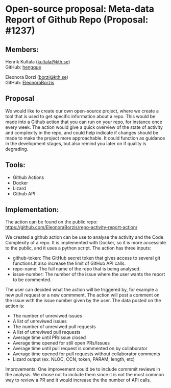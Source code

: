 
# Open-source proposal: Meta-data Report of Github Repo (Proposal: #1237)

## Members: 
 Henrik Kultala (kultala@kth.se)  
 GitHub: [hengque](https://github.com/hengque)

 Eleonora Borzi (borzi@kth.se)  
 GitHub: [EleonoraBorzis](https://github.com/EleonoraBorzis)


## Proposal
We would like to create our own open-source project, where we create a tool that is used to get specific information about a repo. 
This would be made into a Github action that you can run on your repo, for instance once every week. 
The action would give a quick overview of the state of activity and complexity in the repo, and could help indicate if changes should be made to make the project
more approachable. It could function as guidance in the development stages, but also remind you later on if quality is degrading.

## Tools:
- Github Actions    
- Docker
- Lizard
- Github API

## Implementation:
The action can be found on the public repo: https://github.com/EleonoraBorzis/repo-activity-report-action/


We created a github action can be use to analyse the activity and the Code Complexity of a repo. 
It is implemented with Docker, so it is more accessible to the public, and it uses a python script. 
The action has three inputs:
- github-token: The GitHub secret token that gives access to several git functions.It also increase the limit of GitHub API calls. 
- repo-name: The full name of the repo that is being analysed.
- issue-number: The number of the issue where the user wants the report to be commented.

The user can decided what the action will be triggered by, for example a new pull request or a new commment. The action will post a comment on the issue with the issue number given by the user. The data posted on the action is: 
- The number of unreviwed issues 
- A list of unreviwed issues
- The number of unreviwed pull requests 
- A list of unreviwed pull requests 
- Average time until PR/Issue closed
- Average time opened for still open PRs/Issues
- Average time until pull request is commented on by collaborator
- Average time opened for pull requests without collaborator comments
- Lizard output (ex. NLOC, CCN, token, PARAM, length, etc)



Improvements:
One improvement could be to include commmit reviews in the analysis. We chose not to include them 
since it is not the most common way to review a PR and it would increase the the number of API calls. 
